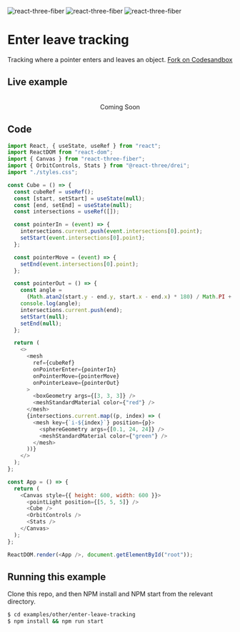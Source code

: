 ![react-three-fiber](https://img.shields.io/badge/dynamic/json?url=https://raw.githubusercontent.com/onion2k/r3f-by-example/develop/examples/other/enter-leave-tracking/package.json&label=react-three-fiber&query=$.dependencies['react-three-fiber']&color=green) ![react-three-fiber](https://img.shields.io/badge/dynamic/json?url=https://raw.githubusercontent.com/onion2k/r3f-by-example/develop/examples/other/enter-leave-tracking/package.json&label=three&query=$.dependencies['three']&color=green) ![react-three-fiber](https://img.shields.io/badge/dynamic/json?url=https://raw.githubusercontent.com/onion2k/r3f-by-example/develop/examples/other/enter-leave-tracking/package.json&label=@react-three/drei&query=$.dependencies['@react-three/drei']&color=green)

# Enter leave tracking

Tracking where a pointer enters and leaves an object. [Fork on Codesandbox](https://githubbox.com/onion2k/r3f-by-example/tree/develop/examples/other/enter-leave-tracking)

## Live example
<div align="center">
  <br>
Coming Soon
  <br>
</div>

## Code
```js
import React, { useState, useRef } from "react";
import ReactDOM from "react-dom";
import { Canvas } from "react-three-fiber";
import { OrbitControls, Stats } from "@react-three/drei";
import "./styles.css";

const Cube = () => {
  const cubeRef = useRef();
  const [start, setStart] = useState(null);
  const [end, setEnd] = useState(null);
  const intersections = useRef([]);

  const pointerIn = (event) => {
    intersections.current.push(event.intersections[0].point);
    setStart(event.intersections[0].point);
  };

  const pointerMove = (event) => {
    setEnd(event.intersections[0].point);
  };

  const pointerOut = () => {
    const angle =
      (Math.atan2(start.y - end.y, start.x - end.x) * 180) / Math.PI + 180;
    console.log(angle);
    intersections.current.push(end);
    setStart(null);
    setEnd(null);
  };

  return (
    <>
      <mesh
        ref={cubeRef}
        onPointerEnter={pointerIn}
        onPointerMove={pointerMove}
        onPointerLeave={pointerOut}
      >
        <boxGeometry args={[3, 3, 3]} />
        <meshStandardMaterial color={"red"} />
      </mesh>
      {intersections.current.map((p, index) => (
        <mesh key={`i-${index}`} position={p}>
          <sphereGeometry args={[0.1, 24, 24]} />
          <meshStandardMaterial color={"green"} />
        </mesh>
      ))}
    </>
  );
};

const App = () => {
  return (
    <Canvas style={{ height: 600, width: 600 }}>
      <pointLight position={[5, 5, 5]} />
      <Cube />
      <OrbitControls />
      <Stats />
    </Canvas>
  );
};

ReactDOM.render(<App />, document.getElementById("root"));

```

## Running this example

Clone this repo, and then NPM install and NPM start from the relevant directory.

```bash
$ cd examples/other/enter-leave-tracking
$ npm install && npm run start
```
